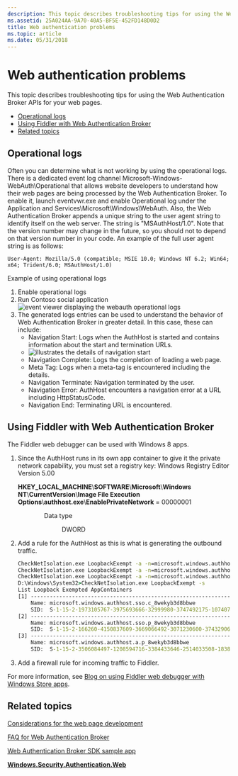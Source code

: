 ```yaml
---
description: This topic describes troubleshooting tips for using the Web Authentication Broker APIs for your web pages.
ms.assetid: 25A024AA-9A70-40A5-BF5E-452FD148D0D2
title: Web authentication problems
ms.topic: article
ms.date: 05/31/2018
---
```


# Web authentication problems

This topic describes troubleshooting tips for using the Web Authentication Broker APIs for your web pages.

-   [Operational logs](#operational-logs)
-   [Using Fiddler with Web Authentication Broker](#using-fiddler-with-web-authentication-broker)
-   [Related topics](#related-topics)

## Operational logs

Often you can determine what is not working by using the operational logs. There is a dedicated event log channel Microsoft-Windows-WebAuth\\Operational that allows website developers to understand how their web pages are being processed by the Web Authentication Broker. To enable it, launch eventvwr.exe and enable Operational log under the Application and Services\\Microsoft\\Windows\\WebAuth. Also, the Web Authentication Broker appends a unique string to the user agent string to identify itself on the web server. The string is "MSAuthHost/1.0". Note that the version number may change in the future, so you should not to depend on that version number in your code. An example of the full user agent string is as follows:

`User-Agent: Mozilla/5.0 (compatible; MSIE 10.0; Windows NT 6.2; Win64; x64; Trident/6.0; MSAuthHost/1.0)`

Example of using operational logs

1.  Enable operational logs
2.  Run Contoso social application![event viewer displaying the webauth operational logs](images/wab-figure15.png)
3.  The generated logs entries can be used to understand the behavior of Web Authentication Broker in greater detail. In this case, these can include:
    -   Navigation Start: Logs when the AuthHost is started and contains information about the start and termination URLs.
    -   ![illustrates the details of navigation start](images/wab-figure16.png)
    -   Navigation Complete: Logs the completion of loading a web page.
    -   Meta Tag: Logs when a meta-tag is encountered including the details.
    -   Navigation Terminate: Navigation terminated by the user.
    -   Navigation Error: AuthHost encounters a navigation error at a URL including HttpStatusCode.
    -   Navigation End: Terminating URL is encountered.

## Using Fiddler with Web Authentication Broker

The Fiddler web debugger can be used with Windows 8 apps.

1.  Since the AuthHost runs in its own app container to give it the private network capability, you must set a registry key: Windows Registry Editor Version 5.00

    **HKEY\_LOCAL\_MACHINE**\\**SOFTWARE**\\**Microsoft**\\**Windows NT**\\**CurrentVersion**\\**Image File Execution Options**\\**authhost.exe**\\**EnablePrivateNetwork** = 00000001<dl> <dt>

                     Data type
</dt> <dd>                     DWORD</dd> </dl>

2.  Add a rule for the AuthHost as this is what is generating the outbound traffic.
    ```cmd
    CheckNetIsolation.exe LoopbackExempt -a -n=microsoft.windows.authhost.a.p_8wekyb3d8bbwe
    CheckNetIsolation.exe LoopbackExempt -a -n=microsoft.windows.authhost.sso.p_8wekyb3d8bbwe
    CheckNetIsolation.exe LoopbackExempt -a -n=microsoft.windows.authhost.sso.c_8wekyb3d8bbwe
    D:\Windows\System32>CheckNetIsolation.exe LoopbackExempt -s
    List Loopback Exempted AppContainers
    [1] -----------------------------------------------------------------
        Name: microsoft.windows.authhost.sso.c_8wekyb3d8bbwe
        SID:  S-1-15-2-1973105767-3975693666-32999980-3747492175-1074076486-3102532000-500629349
    [2] -----------------------------------------------------------------
        Name: microsoft.windows.authhost.sso.p_8wekyb3d8bbwe
        SID:  S-1-15-2-166260-4150837609-3669066492-3071230600-3743290616-3683681078-2492089544
    [3] -----------------------------------------------------------------
        Name: microsoft.windows.authhost.a.p_8wekyb3d8bbwe
        SID:  S-1-15-2-3506084497-1208594716-3384433646-2514033508-1838198150-1980605558-3480344935
    ```

    

3.  Add a firewall rule for incoming traffic to Fiddler.

For more information, see [Blog on using Fiddler web debugger with Windows Store apps](/windows/win32/win7appqual/fiddler-web-debugger-tool).

## Related topics

<dl> <dt>

[Considerations for the web page development](considerations-for-the-web-page-development.md)
</dt> <dt>

[FAQ for Web Authentication Broker](faq-for-web-authentication-broker.yml)
</dt> <dt>

[Web Authentication Broker SDK sample app](https://github.com/microsoft/Windows-universal-samples/tree/master/Samples/WebAuthenticationBroker)
</dt> <dt>

[**Windows.Security.Authentication.Web**](/uwp/api/Windows.Security.Authentication.Web?view=winrt-19041&preserve-view=true)
</dt> </dl>

 

 
